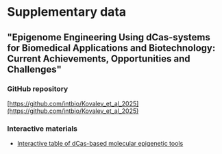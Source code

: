 # Supplementary data
## "Epigenome Engineering Using dCas-systems for Biomedical Applications and Biotechnology: Current Achievements, Opportunities and Challenges"


### GitHub repository
[https://github.com/intbio/Kovalev_et_al_2025](https://github.com/intbio/Kovalev_et_al_2025)

### Interactive materials
- [Interactive table of dCas-based molecular epigenetic tools](paper_tabel_1)

